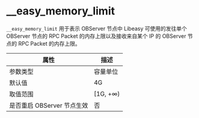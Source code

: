 # __easy_memory_limit

`__easy_memory_limit`  用于表示  OBServer 节点中 Libeasy 可使用的发往单个  OBServer 节点的 RPC Packet 的内存上限以及接收来自某个 IP 的 OBServer 节点的 RPC Packet 的内存上限。

| **属性** | **描述** |
| --- | --- |
| 参数类型 | 容量单位 |
| 默认值 | 4G |
| 取值范围 | [1G, +∞) |
| 是否重启 OBServer 节点生效 | 否 |
